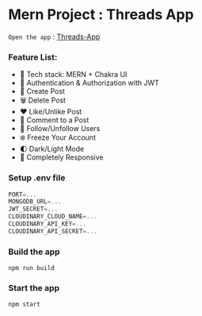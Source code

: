 # Mern Project : Threads App

`Open the app` : [Threads-App](https://threads-mern-app.onrender.com)

### Feature List:

- 🌟 Tech stack: MERN + Chakra UI
- 🎃 Authentication & Authorization with JWT
- 📝 Create Post
- 🗑️ Delete Post
- ❤️ Like/Unlike Post
- 💬 Comment to a Post
- 👥 Follow/Unfollow Users
- ❄️ Freeze Your Account
- 🌓 Dark/Light Mode
- 📱 Completely Responsive

### Setup .env file

```js
PORT=...
MONGODB_URL=...
JWT_SECRET=...
CLOUDINARY_CLOUD_NAME=...
CLOUDINARY_API_KEY=...
CLOUDINARY_API_SECRET=...
```

### Build the app

```shell
npm run build
```

### Start the app

```shell
npm start
```
